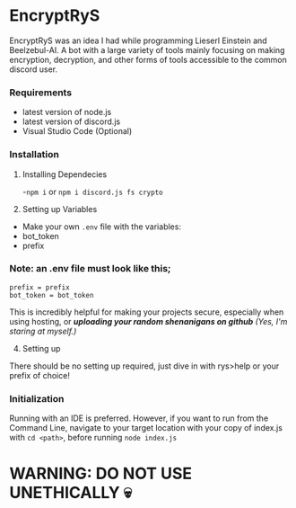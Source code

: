 # EncryptRyS

EncryptRyS was an idea I had while programming Lieserl Einstein and Beelzebul-AI. A bot with a large variety of tools mainly focusing on making encryption, decryption, and other forms of tools accessible to the common discord user.

### Requirements
- latest version of node.js
- latest version of discord.js
- Visual Studio Code (Optional)

### Installation
1. Installing Dependecies

   -`npm i` or `npm i discord.js fs crypto`
3. Setting up Variables
 - Make your own `.env` file with the variables:
  - bot_token
  - prefix

### Note: an .env file must look like this;
```
prefix = prefix
bot_token = bot_token
```

This is incredibly helpful for making your projects secure, especially when using hosting, or ***uploading your random shenanigans on github*** *(Yes, I'm staring at myself.)*

4. Setting up

There should be no setting up required, just dive in with rys>help or your prefix of choice!

### Initialization 
Running with an IDE is preferred. However, if you want to run from the Command Line, navigate to your target location with your copy of index.js with `cd <path>`, before running `node index.js`

# WARNING: DO NOT USE UNETHICALLY 💀
